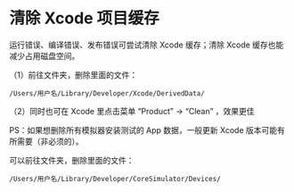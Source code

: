 # 清除 Xcode 项目缓存
运行错误、编译错误、发布错误可尝试清除 Xcode 缓存；清除 Xcode 缓存也能减少占用磁盘空间。

（1）前往文件夹，删除里面的文件：

```
/Users/用户名/Library/Developer/Xcode/DerivedData/
```

（2）同时也可在 Xcode 里点击菜单 “Product” -> “Clean” ，效果更佳
  
PS：如果想删除所有模拟器安装测试的 App 数据，一般更新 Xcode 版本可能有所需要（非必须的）。
  
可以前往文件夹，删除里面的文件：

```
/Users/用户名/Library/Developer/CoreSimulator/Devices/
```




